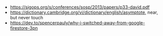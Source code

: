 - https://sigops.org/s/conferences/sosp/2013/papers/p33-david.pdf
- https://dictionary.cambridge.org/vi/dictionary/english/asymptote, near, but never touch
- https://dev.to/spencerpauly/why-i-switched-away-from-google-firestore-3pn
